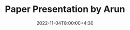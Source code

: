 ---
type: lecture
date: 2022-11-04T8:00:00+4:30
title: Paper Presentation by Arun
tldr: "Paper Presentations."
thumbnail: /static_files/presentations/symex.png
---